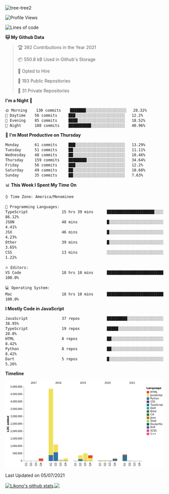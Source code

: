 ![tree-tree2](https://user-images.githubusercontent.com/15727947/99866266-688a6380-2b75-11eb-958b-273006b198d8.jpg)


<!--START_SECTION:waka-->
![Profile Views](http://img.shields.io/badge/Profile%20Views-0-blue)

![Lines of code](https://img.shields.io/badge/From%20Hello%20World%20I%27ve%20Written-8.3%20million%20lines%20of%20code-blue)

**🐱 My Github Data** 

> 🏆 392 Contributions in the Year 2021
 > 
> 📦 550.8 kB Used in Github's Storage 
 > 
> 💼 Opted to Hire
 > 
> 📜 193 Public Repositories 
 > 
> 🔑 31 Private Repositories  
 > 
**I'm a Night 🦉** 

```text
🌞 Morning    130 commits    ███████░░░░░░░░░░░░░░░░░░   28.32% 
🌆 Daytime    56 commits     ███░░░░░░░░░░░░░░░░░░░░░░   12.2% 
🌃 Evening    85 commits     ████░░░░░░░░░░░░░░░░░░░░░   18.52% 
🌙 Night      188 commits    ██████████░░░░░░░░░░░░░░░   40.96%

```
📅 **I'm Most Productive on Thursday** 

```text
Monday       61 commits     ███░░░░░░░░░░░░░░░░░░░░░░   13.29% 
Tuesday      51 commits     ██░░░░░░░░░░░░░░░░░░░░░░░   11.11% 
Wednesday    48 commits     ██░░░░░░░░░░░░░░░░░░░░░░░   10.46% 
Thursday     159 commits    ████████░░░░░░░░░░░░░░░░░   34.64% 
Friday       56 commits     ███░░░░░░░░░░░░░░░░░░░░░░   12.2% 
Saturday     49 commits     ██░░░░░░░░░░░░░░░░░░░░░░░   10.68% 
Sunday       35 commits     ██░░░░░░░░░░░░░░░░░░░░░░░   7.63%

```


📊 **This Week I Spent My Time On** 

```text
⌚︎ Time Zone: America/Menominee

💬 Programming Languages: 
TypeScript               15 hrs 39 mins      █████████████████████░░░░   86.12% 
JSON                     48 mins             █░░░░░░░░░░░░░░░░░░░░░░░░   4.41% 
JSX                      46 mins             █░░░░░░░░░░░░░░░░░░░░░░░░   4.23% 
Other                    39 mins             █░░░░░░░░░░░░░░░░░░░░░░░░   3.65% 
CSS                      13 mins             ░░░░░░░░░░░░░░░░░░░░░░░░░   1.22%

🔥 Editors: 
VS Code                  18 hrs 10 mins      █████████████████████████   100.0%

💻 Operating System: 
Mac                      18 hrs 10 mins      █████████████████████████   100.0%

```

**I Mostly Code in JavaScript** 

```text
JavaScript               37 repos            █████████░░░░░░░░░░░░░░░░   38.95% 
TypeScript               19 repos            █████░░░░░░░░░░░░░░░░░░░░   20.0% 
HTML                     8 repos             ██░░░░░░░░░░░░░░░░░░░░░░░   8.42% 
Python                   8 repos             ██░░░░░░░░░░░░░░░░░░░░░░░   8.42% 
Dart                     5 repos             █░░░░░░░░░░░░░░░░░░░░░░░░   5.26%

```


**Timeline**

![Chart not found](https://raw.githubusercontent.com/ianlikono/ianlikono/main/charts/bar_graph.png) 


 Last Updated on 05/07/2021
<!--END_SECTION:waka-->


<a href="https://github.com/ianlikono">
  <img align="center" src="https://github-readme-stats.anuraghazra1.vercel.app/api?username=ianlikono&show_icons=true&include_all_commits=true&theme=material-palenight" alt="Likono's github stats" />
</a>
<a href="https://github.com/ianlikono">
  <img align="center" src="https://github-readme-stats.anuraghazra1.vercel.app/api/top-langs/?username=ianlikono&layout=compact&theme=material-palenight" />
</a>


